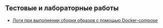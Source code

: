 ## Тестовые и лабораторные работы

- [Логи при выполнении сборки образов с помощью Docker-compose]()
